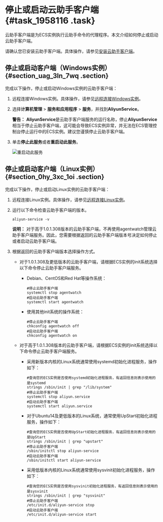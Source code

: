 # 停止或启动云助手客户端 {#task_1958116 .task}

云助手客户端是为ECS实例执行云助手命令的代理程序。本文介绍如何停止或启动云助手客户端。

请确认您已安装云助手客户端。具体操作，请参见[安装云助手客户端](cn.zh-CN/运维与监控/云助手/配置云助手客户端/安装云助手客户端.md#)。

## 停止或启动客户端（Windows实例） {#section_uag_3ln_7wq .section}

完成以下操作，停止或启动Windows实例的云助手客户端：

1.  远程连接Windows实例。具体操作，请参见[远程连接Windows实例](../../../../cn.zh-CN/实例/连接实例/连接Windows实例/在本地客户端上连接Windows实例.md#)。
2.  选择**计算机管理** \> **服务和应用程序** \> **服务**，并找到**AliyunService**。 

    **警告：** **AliyunService**是云助手客户端服务的运行名称，停止**AliyunService**相当于停止云助手客户端，这可能会导致ECS实例异常，并无法在ECS管理控制台停止运行中的ECS实例。建议您谨慎停止云助手客户端。

3.  单击**停止此服务**或者**重启动此服务**。 

    ![重启动此服务](images/5250_zh-CN_source.png)


## 停止或启动客户端（Linux实例） {#section_0hy_3xc_1oi .section}

完成以下操作，停止或启动Linux实例的云助手客户端：

1.  远程连接Linux实例。具体操作，请参见[远程连接Linux实例](../../../../cn.zh-CN/实例/连接实例/连接Linux实例/使用用户名密码验证连接Linux实例.md#)。
2.  运行以下命令检查云助手客户端的版本。 

    ``` {#codeblock_wf6_k6o_wza .lanuage-shell}
    aliyun-service -v
    ```

    **说明：** 对于高于1.0.1.308版本的云助手客户端，不再使用agentwatch管理云助手客户端服务。因此，您需要根据返回的云助手客户端版本号决定如何停止或者启动云助手客户端。

3.  根据返回的云助手客户端版本选择操作方式。 
    -   对于1.0.1.308及更低版本的云助手客户端，请根据ECS实例的init系统选择以下命令停止云助手客户端服务。
        -   Debian、CentOS和Red Hat等操作系统：

            ``` {#codeblock_nzk_xco_nxq .lanuage-shell}
            #停止云助手客户端
            systemctl stop agentwatch
            #启动云助手客户端
            systemctl start agentwatch
            ```

        -   使用其他init系统的操作系统：

            ``` {#codeblock_jye_vvj_2l0 .lanuage-shell}
            #停止云助手客户端
            chkconfig agentwatch off
            #启动云助手客户端
            chkconfig agentwatch on
            ```

    -   对于高于1.0.1.308版本的云助手客户端，请根据ECS实例的init系统选择以下命令停止云助手客户端服务。
        -   采用新版本内核的Linux系统通常使用systemd初始化进程服务，操作如下：

            ``` {#codeblock_32n_5c5_uk2 .lanuage-shell}
            #查询您的ECS实例是否使用systemd初始化进程服务，有返回信息则表示使用的是systemd
            strings /sbin/init | grep "/lib/system"
            #停止云助手客户端
            systemctl stop aliyun.service
            #启动云助手客户端
            systemctl start aliyun.service
            ```

        -   对于Ubuntu14及更低版本的Linux系统，通常使用UpStart初始化进程服务，操作如下：

            ``` {#codeblock_hyz_v7k_4xe .lanuage-shell}
            #查询您的ECS实例是否使用UpStart初始化进程服务，有返回信息则表示使用的是UpStart
            strings /sbin/init | grep "upstart"
            #停止云助手客户端
            /sbin/initctl stop aliyun-service
            #启动云助手客户端
            /sbin/initctl start aliyun-service
            ```

        -   采用低版本内核的Linux系统通常使用sysvinit初始化进程服务，操作如下：

            ``` {#codeblock_mcg_69k_ios .lanuage-shell}
            #查询您的ECS实例是否使用sysvinit初始化进程服务，有返回信息则表示使用的是sysvinit
            strings /sbin/init | grep "sysvinit"
            #停止云助手客户端
            /etc/init.d/aliyun-service stop
            #启动云助手客户端
            /etc/init.d/aliyun-service start
            ```


